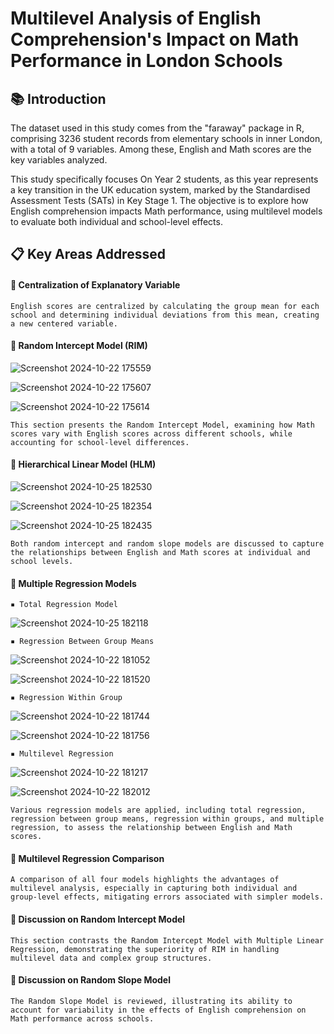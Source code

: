 # Multilevel Analysis of English Comprehension's Impact on Math Performance in London Schools

## 📚 Introduction

The dataset used in this study comes from the "faraway" package in R, comprising 3236 student records from elementary schools in inner London, with a total of 9 variables. Among these, English and Math scores are the key variables analyzed. 

This study specifically focuses On Year 2 students, as this year represents a key transition in the UK education system, marked by the Standardised Assessment Tests (SATs) in Key Stage 1. The objective is to explore how English comprehension impacts Math performance, using multilevel models to evaluate both individual and school-level effects.

## 📋 Key Areas Addressed

#### 🔶 Centralization of Explanatory Variable

    English scores are centralized by calculating the group mean for each school and determining individual deviations from this mean, creating a new centered variable.

#### 🔶 Random Intercept Model (RIM)

![Screenshot 2024-10-22 175559](https://github.com/user-attachments/assets/a38bbd1e-e45d-4ba2-ab25-ae39a281b595)

![Screenshot 2024-10-22 175607](https://github.com/user-attachments/assets/00cee11f-b44b-4784-8cc1-70130f6b0da3)

![Screenshot 2024-10-22 175614](https://github.com/user-attachments/assets/34e60e77-21e2-4e91-a84b-811665d6b99a)

    This section presents the Random Intercept Model, examining how Math scores vary with English scores across different schools, while accounting for school-level differences.

#### 🔶 Hierarchical Linear Model (HLM)

![Screenshot 2024-10-25 182530](https://github.com/user-attachments/assets/24bab8d9-e164-42d7-817b-b4acc8415876)

![Screenshot 2024-10-25 182354](https://github.com/user-attachments/assets/e7d6f321-065e-4eb5-ba9d-b98b63bb3822)

![Screenshot 2024-10-25 182435](https://github.com/user-attachments/assets/38c283e5-b52c-41b9-a75d-99f337a947e2)

    Both random intercept and random slope models are discussed to capture the relationships between English and Math scores at individual and school levels.

#### 🔶 Multiple Regression Models

    ▪️ Total Regression Model 

![Screenshot 2024-10-25 182118](https://github.com/user-attachments/assets/555fc3f7-d115-4432-a668-b30a521c212e)


    ▪️ Regression Between Group Means 

![Screenshot 2024-10-22 181052](https://github.com/user-attachments/assets/aae087df-2eec-4395-b902-869e8d955837)

![Screenshot 2024-10-22 181520](https://github.com/user-attachments/assets/36804e04-282d-453d-bd38-45ec26533d47)

    ▪️ Regression Within Group 

![Screenshot 2024-10-22 181744](https://github.com/user-attachments/assets/b4b9df66-40e2-4944-97f6-1833b3961c91)

![Screenshot 2024-10-22 181756](https://github.com/user-attachments/assets/217e72fb-7f37-424e-8110-ffa0a1a5fd3f)

    ▪️ Multilevel Regression 

![Screenshot 2024-10-22 181217](https://github.com/user-attachments/assets/31f2794c-83b1-4319-a3c6-a1c6076166ff)

![Screenshot 2024-10-22 182012](https://github.com/user-attachments/assets/d786b301-814a-43c5-afac-2cfd7dcfb5db)

    Various regression models are applied, including total regression, regression between group means, regression within groups, and multiple regression, to assess the relationship between English and Math scores.

#### 🔶 Multilevel Regression Comparison

    A comparison of all four models highlights the advantages of multilevel analysis, especially in capturing both individual and group-level effects, mitigating errors associated with simpler models.

#### 🔶 Discussion on Random Intercept Model

    This section contrasts the Random Intercept Model with Multiple Linear Regression, demonstrating the superiority of RIM in handling multilevel data and complex group structures.

#### 🔶 Discussion on Random Slope Model
    The Random Slope Model is reviewed, illustrating its ability to account for variability in the effects of English comprehension on Math performance across schools.
